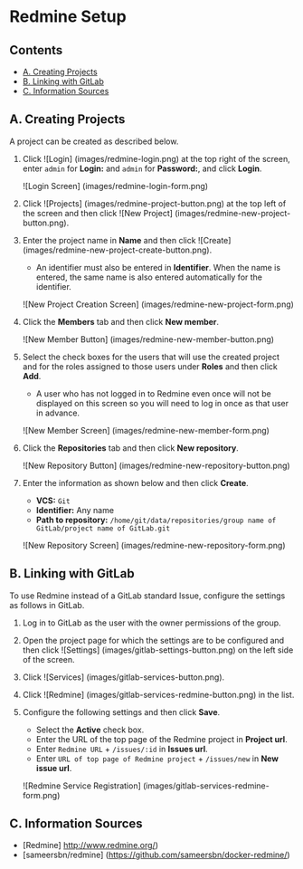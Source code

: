 Redmine Setup
==============

Contents
----
*   [A. Creating Projects](#a-)
*   [B. Linking with GitLab](#b-)
*   [C. Information Sources](#c-)



A. Creating Projects
---------------------
A project can be created as described below.

1.  Click ![Login] (images/redmine-login.png) at the top right of the screen,
    enter `admin` for **Login:** and `admin` for **Password:**,
    and click **Login**.

    ![Login Screen] (images/redmine-login-form.png)

2.  Click ![Projects] (images/redmine-project-button.png) at the top left of the screen
    and then click ![New Project] (images/redmine-new-project-button.png).
    

3.  Enter the project name in **Name** and then
    click ![Create] (images/redmine-new-project-create-button.png).
    *   An identifier must also be entered in **Identifier**.
        When the name is entered, the same name is also entered automatically for the identifier.

    ![New Project Creation Screen] (images/redmine-new-project-form.png)

4.  Click the **Members** tab and then
    click **New member**.

    ![New Member Button] (images/redmine-new-member-button.png)

5.  Select the check boxes for the users that will use the created project and for the roles
    assigned to those users under **Roles** and then click **Add**.
    *   A user who has not logged in to Redmine even once will not be displayed on this screen
        so you will need to log in once as that user in advance.

    ![New Member Screen] (images/redmine-new-member-form.png)

6.  Click the **Repositories** tab and then
    click **New repository**.

    ![New Repository Button] (images/redmine-new-repository-button.png)

7.  Enter the information as shown below and then click **Create**.
    *   **VCS:** `Git`
    *   **Identifier:** Any name
    *   **Path to repository:** `/home/git/data/repositories/group name of GitLab/project name of GitLab.git`

    ![New Repository Screen] (images/redmine-new-repository-form.png)



B. Linking with GitLab
------------------
To use Redmine instead of a GitLab standard Issue,
configure the settings as follows in GitLab.

1.  Log in to GitLab as the user with the owner permissions of the group.
2.  Open the project page for which the settings are to be configured and then click 
    ![Settings] (images/gitlab-settings-button.png) on the left side of the screen.
3.  Click ![Services] (images/gitlab-services-button.png).
4.  Click ![Redmine] (images/gitlab-services-redmine-button.png) in the list.
5.  Configure the following settings and then click **Save**.
    *  Select the **Active** check box.
    *  Enter the URL of the top page of the Redmine project in **Project url**.
    *  Enter `Redmine URL` + `/issues/:id` in **Issues url**.
    *  Enter `URL of top page of Redmine project` + `/issues/new` in **New issue url**.

    ![Redmine Service Registration] (images/gitlab-services-redmine-form.png)


C. Information Sources
---------
*  [Redmine] http://www.redmine.org/)
*  [sameersbn/redmine] (https://github.com/sameersbn/docker-redmine/)
